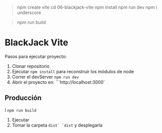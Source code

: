 > npm create vite
> cd 06-blackjack-vite
> npm install
> npm run dev
> npm i underscore

> npm run build



# BlackJack Vite
Pasos para ejecutar proyecto:
1. Clonar repositorio
2. Ejecutar `npm install`
para reconstruir los módulos de node
3. Correr el devServer `npm run dev`
4. Abrir el proyecto en: ```http://localhost:3000`
## Producción
I
`npm run build`
1. Ejecutar
2. Tomar la carpeta ```dist`
`dist``` y desplegarla